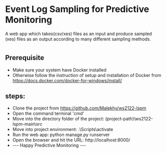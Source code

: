 # Event Log Sampling for Predictive Monitoring
A web app which takes(csv/xes) files as an input and produce sampled (xes) files as an output according to many different sampling methods.


#

## Prerequisite
* Make sure your system have Docker installed 
* Otherwise follow the instruction of setup and installation of Docker from https://docs.docker.com/docker-for-windows/install/

## steps:
* Clone the project from https://github.com/Malekhy/ws2122-lspm
* Open the command terminal 'cmd'
* Move into the directory folder of the project: (project-path)\ws2122-lspm-main\src
* Move into project environment: .\Scripts\activate
* Run the web app: python manage.py runserver
* Open the browser and hit the URL: http://localhost:8000/
* --- Happy Predictive Monitoring ---

